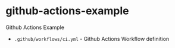 # github-actions-example
Github Actions Example
- `.github/workflows/ci.yml` - Github Actions Workflow definition
